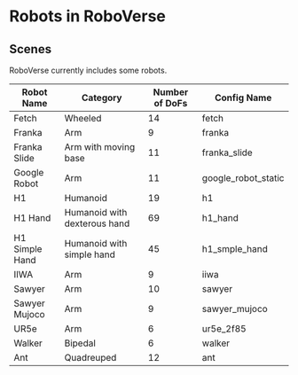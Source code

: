 # Robots in RoboVerse

## Scenes

RoboVerse currently includes some robots.

| Robot Name | Category | Number of DoFs | Config Name |
| ------ | --------- | ---------------- | ------------ |
| Fetch  | Wheeled | 14 | fetch |
| Franka | Arm | 9 | franka |
| Franka Slide | Arm with moving base | 11 | franka_slide |
| Google Robot | Arm | 11 | google_robot_static |
| H1 | Humanoid | 19 | h1 |
| H1 Hand | Humanoid with dexterous hand | 69 | h1_hand |
| H1 Simple Hand | Humanoid with simple hand | 45 | h1_smple_hand |
| IIWA | Arm | 9 | iiwa |
| Sawyer | Arm | 10 | sawyer |
| Sawyer Mujoco | Arm | 9 | sawyer_mujoco |
| UR5e | Arm | 6 | ur5e_2f85 |
| Walker | Bipedal | 6 | walker |
| Ant | Quadreuped | 12 | ant |
